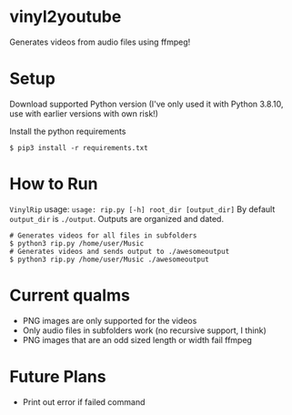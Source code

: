 # vinyl2youtube
Generates videos from audio files using ffmpeg!

# Setup
Download supported Python version (I've only used it with Python 3.8.10, use with earlier versions with own risk!)

Install the python requirements
```
$ pip3 install -r requirements.txt
```

# How to Run
`VinylRip` usage:
`usage: rip.py [-h] root_dir [output_dir]`
By default `output_dir` is `./output`. Outputs are organized and dated.

```
# Generates videos for all files in subfolders
$ python3 rip.py /home/user/Music
# Generates videos and sends output to ./awesomeoutput
$ python3 rip.py /home/user/Music ./awesomeoutput
```

# Current qualms
- PNG images are only supported for the videos
- Only audio files in subfolders work (no recursive support, I think)
- PNG images that are an odd sized length or width fail ffmpeg

# Future Plans
- Print out error if failed command
